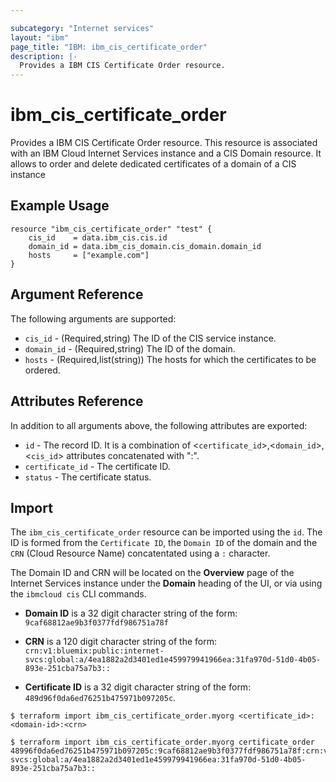 ```yaml
---

subcategory: "Internet services"
layout: "ibm"
page_title: "IBM: ibm_cis_certificate_order"
description: |-
  Provides a IBM CIS Certificate Order resource.
---
```


# ibm_cis_certificate_order

Provides a IBM CIS Certificate Order resource. This resource is associated with an IBM Cloud Internet Services instance and a CIS Domain resource. It allows to order and delete dedicated certificates of a domain of a CIS instance

## Example Usage

```hcl
resource "ibm_cis_certificate_order" "test" {
	cis_id    = data.ibm_cis.cis.id
	domain_id = data.ibm_cis_domain.cis_domain.domain_id
	hosts     = ["example.com"]
}
```

## Argument Reference

The following arguments are supported:

- `cis_id` - (Required,string) The ID of the CIS service instance.
- `domain_id` - (Required,string) The ID of the domain.
- `hosts` - (Required,list(string)) The hosts for which the certificates to be ordered.

## Attributes Reference

In addition to all arguments above, the following attributes are exported:

- `id` - The record ID. It is a combination of <`certificate_id`>,<`domain_id`>,<`cis_id`> attributes concatenated with ":".
- `certificate_id` - The certificate ID.
- `status` - The certificate status.

## Import

The `ibm_cis_certificate_order` resource can be imported using the `id`. The ID is formed from the `Certificate ID`, the `Domain ID` of the domain and the `CRN` (Cloud Resource Name) concatentated using a `:` character.

The Domain ID and CRN will be located on the **Overview** page of the Internet Services instance under the **Domain** heading of the UI, or via using the `ibmcloud cis` CLI commands.

- **Domain ID** is a 32 digit character string of the form: `9caf68812ae9b3f0377fdf986751a78f`

- **CRN** is a 120 digit character string of the form: `crn:v1:bluemix:public:internet-svcs:global:a/4ea1882a2d3401ed1e459979941966ea:31fa970d-51d0-4b05-893e-251cba75a7b3::`

- **Certificate ID** is a 32 digit character string of the form: `489d96f0da6ed76251b475971b097205c`.

```
$ terraform import ibm_cis_certificate_order.myorg <certificate_id>:<domain-id>:<crn>

$ terraform import ibm_cis_certificate_order.myorg certificate_order 48996f0da6ed76251b475971b097205c:9caf68812ae9b3f0377fdf986751a78f:crn:v1:bluemix:public:internet-svcs:global:a/4ea1882a2d3401ed1e459979941966ea:31fa970d-51d0-4b05-893e-251cba75a7b3::
```
